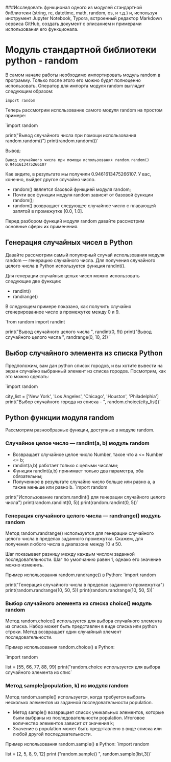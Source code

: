 ###Исследовать функционал одного из модулей стандартной библиотеки (string, re, datetime, math, random, os, и т.д.) и, используя инструмент Jupyter Notebook, Typora, встроенный редактор Markdown сервиса GitHub, создать документ с описанием и примерами использования его функционала.

# Модуль стандартной библиотеки python - random

В самом начале работы необходимо импортировать модуль random в программу. Только после этого его можно будет полноценно использовать. Оператор для импорта модуля random выглядит следующим образом:

`import random`

Теперь рассмотрим использование самого модуля random на простом примере:

`import random
 
 
print("Вывод случайного числа при помощи использования random.random()")
print(random.random())`

Вывод:

`Вывод случайного числа при помощи использования random.random()
0.9461613475266107`

Как видите, в результате мы получили 0.9461613475266107. У вас, конечно, выйдет другое случайно число.

* random() является базовой функцией модуля random;
* Почти все функции модуля random зависят от базовой функции random();
* random() возвращает следующее случайное число с плавающей запятой в промежутке [0.0, 1.0].

Перед разбором функций модуля random давайте рассмотрим основные сферы их применения.

## Генерация случайных чисел в Python

Давайте рассмотрим самый популярный случай использования модуля random — генерацию случайного числа. Для получения случайного целого числа в Python используется функция randint().

Для генерации случайных целых чисел можно использовать следующие две функции:

* randint()
* randrange()

В следующем примере показано, как получить случайно сгенерированное число в промежутке между 0 и 9.

`from random import randint
 
 
print("Вывод случайного целого числа ", randint(0, 9))
print("Вывод случайного целого числа ", randrange(0, 10, 2))
`
## Выбор случайного элемента из списка Python
Предположим, вам дан python список городов, и вы хотите вывести на экран случайно выбранный элемент из списка городов. Посмотрим, как это можно сделать:

`import random
 
 
city_list = ['New York', 'Los Angeles', 'Chicago', 'Houston', 'Philadelphia']
print("Выбор случайного города из списка - ", random.choice(city_list))`
## Python функции модуля random
Рассмотрим разнообразные функции, доступные в модуле random.
### Случайное целое число — randint(a, b) модуль random
* Возвращает случайное целое число Number, такое что a <= Number <= b;
* randint(a,b) работает только с целыми числами;
* Функция randint(a,b) принимает только два параметра, оба обязательны;
* Полученное в результате случайно число больше или равно a, а также меньше или равно b.
`import random
 
 
print("Использование random.randint() для генерации случайного целого числа")
print(random.randint(0, 5))
print(random.randint(0, 5))`

### Генерация случайного целого числа — randrange() модуль random
Метод random.randrange() используется для генерации случайного целого числа в пределах заданного промежутка. Скажем, для получения любого числа в диапазоне между 10 и 50.

Шаг показывает разницу между каждым числом заданной последовательности. Шаг по умолчанию равен 1, однако его значение можно изменить.

Пример использования random.randrange() в Python:
`import random
 
 
print("Генерация случайного числа в пределах заданного промежутка")
print(random.randrange(10, 50, 5))
print(random.randrange(10, 50, 5))`

### Выбор случайного элемента из списка choice() модуль random
Метод random.choice() используется для выбора случайного элемента из списка. Набор может быть представлен в виде списка или python строки. Метод возвращает один случайный элемент последовательности.

Пример использования random.choice() в Python:

`import random
 
 
list = [55, 66, 77, 88, 99]
print("random.choice используется для выбора случайного элемента из спис`

### Метод sample(population, k) из модуля random
Метод random.sample() используется, когда требуется выбрать несколько элементов из заданной последовательности population.

* Метод sample() возвращает список уникальных элементов, которые были выбраны из последовательности population. Итоговое количество элементов зависит от значения k;
* Значение в population может быть представлено в виде списка или любой другой последовательности.

Пример использования random.sample() в Python:
`import random
 
 
list = [2, 5, 8, 9, 12]
print ("random.sample() ", random.sample(list,3))`
